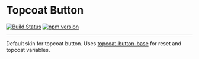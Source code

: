 # Topcoat Button

[![Build Status](https://travis-ci.org/topcoat/button.svg?branch=master)](https://travis-ci.org/topcoat/button) [![npm version](https://badge.fury.io/js/topcoat-button.svg)](https://badge.fury.io/js/topcoat-button)

---

Default skin for topcoat button.
Uses [topcoat-button-base](https://github.com/topcoat/button-base) for reset and topcoat variables.
